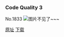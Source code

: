 ### Code Quality 3
No.1833
![图片不见了~~~](https://imgs.xkcd.com/comics/code_quality_3.png)

[原址](https://xkcd.com//1833) [下载](https://imgs.xkcd.com/comics/code_quality_3.png)


